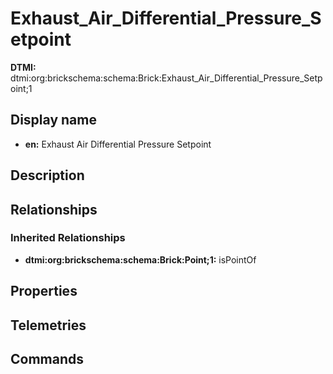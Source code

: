 # Exhaust_Air_Differential_Pressure_Setpoint
**DTMI:** dtmi:org:brickschema:schema:Brick:Exhaust_Air_Differential_Pressure_Setpoint;1
## Display name
- **en:** Exhaust Air Differential Pressure Setpoint
## Description
## Relationships
### Inherited Relationships
* **dtmi:org:brickschema:schema:Brick:Point;1:** isPointOf
## Properties
## Telemetries
## Commands
